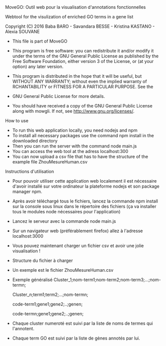  MoveGO: Outil web pour la visualisation d'annotations fonctionnelles
 
 Webtool for the visulization of enriched GO terms in a gene list
 
 Copyright (C) 2016  Baba BARO - Savandara BESSE - Kristina KASTANO - Alexia SOUVANE
 
 *  This file is part of MoveGO
 
 * This program is free software: you can redistribute it and/or modify it
 under the terms of the GNU General Public License as published by
 the Free Software Foundation, either version 3 of the License, or
 (at your option) any later version.
 
 * This program is distributed in the hope that it will be useful,
 but WITHOUT ANY WARRANTY; without even the implied warranty of
 RCHANTABILITY or FITNESS FOR A PARTICULAR PURPOSE. See the
 * GNU General Public License for more details.

 *  You should have received a copy of the GNU General Public License
 along with mowgli.  If not, see <http://www.gnu.org/licenses/>.


How to use
* To run this web application locally, you need nodejs and npm 
* To install all necessary packages use the command npm install in the downloaded directory
* Then you can run the server with the command node main.js
* You can access the web tool at the adress localhost:300
* You can now upload a csv file that has to have the structure of the example file ZhouMesureHuman.csv


Instructions d'utilisation
- Pour pouvoir utiliser cette application web localement il est nécessaire
d'avoir installé sur votre ordinateur la plateforme nodejs et son package manager
npm. 
- Après avoir téléchargé tous le fichiers, lancez la commande
npm install sur la console sous linux dans le répertoire des fichiers 
(ça va installer tous le modules node nécessaires pour l'application)
- Lancez le serveur avec la commande node main.js
- Sur un navigateur web (préférablement firefox) allez à l'adresse localhost:3000
- Vous pouvez maintenant charger un fichier csv et avoir une jolie visualisation !
- Structure du fichier à charger
 - Un exemple est le fichier ZhouMesureHuman.csv
 - Exemple généralisé 
    Cluster_1;nom-term1;nom-term2;nom-term3;...;nom-termn; 
    
    Cluster_n;term1;term2;...;nom-termn; 
     
    code-term1;gene1;gene2;..;genen; 
    
    code-termn;gene1;gene2;..;genen; 
 - Chaque cluster numeroté est suivi par la liste de noms de termes qui l'annotent.
 - Chaque term GO est suivi par la liste de gènes annotés par lui.
